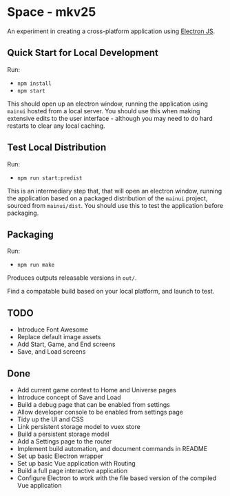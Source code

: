 # Space - mkv25

An experiment in creating a cross-platform application using [Electron JS](https://www.electronjs.org/docs/latest/tutorial/quick-start).

## Quick Start for Local Development

Run:
- `npm install`
- `npm start`

This should open up an electron window, running the application using `mainui` hosted from a local server. You should use this when making extensive edits to the user interface - although you may need to do hard restarts to clear any local caching.

## Test Local Distribution

Run:
- `npm run start:predist`

This is an intermediary step that, that will open an electron window, running the application based on a packaged distribution of the `mainui` project, sourced from `mainui/dist`. You should use this to test the application before packaging.

## Packaging

Run: 
- `npm run make`

Produces outputs releasable versions in `out/`.

Find a compatable build based on your local platform, and launch to test.

## TODO

- Introduce Font Awesome
- Replace default image assets
- Add Start, Game, and End screens
- Save, and Load screens

## Done

- Add current game context to Home and Universe pages
- Introduce concept of Save and Load
- Build a debug page that can be enabled from settings
- Allow developer console to be enabled from settings page
- Tidy up the UI and CSS
- Link persistent storage model to vuex store
- Build a persistent storage model
- Add a Settings page to the router
- Implement build automation, and document commands in README
- Set up basic Electron wrapper
- Set up basic Vue application with Routing
- Build a full page interactive application
- Configure Electron to work with the file based version of the compiled Vue application